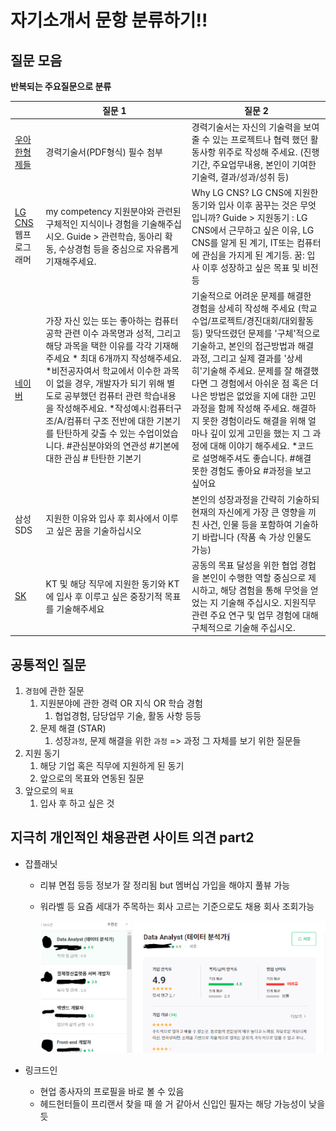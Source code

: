 # 자기소개서 문항 분류하기!!

## 질문 모음 
**반복되는 주요질문으로 분류**

|                                                              | 질문 1                                                       | 질문 2                                                       |
| ------------------------------------------------------------ | ------------------------------------------------------------ | ------------------------------------------------------------ |
| [우아한형제들](https://career.woowahan.com/recruitment/R2205070/detail?category=jobGroupCodes%3ABA005001&jobCodes=BA007002&employmentTypeCodes=&serviceSectionCodes=&careerPeriod=&keyword=) | 경력기술서(PDF형식) 필수 첨부                                | 경력기술서는 자신의 기술력을 보여 줄 수 있는 프로젝트나 협력 했던 활동사항 위주로 작성해 주세요.  (진행기간, 주요업무내용, 본인이 기여한 기술력, 결과/성과/성취 등) |
| [LG CNS](https://www.jobkorea.co.kr/starter/PassAssay/View/239229?Page=1&OrderBy=0&FavorCo_Stat=0&schPart=10016&schWork=1&Pass_An_Stat=0) 웹프로그래머 | my competency 지원분야와 관련된 구체적인 지식이나 경험을 기술해주십시오. Guide > 관련학습, 동아리 확동, 수상경험 등을 중심으로 자유롭게 기재해주세요. | Why LG CNS? LG CNS에 지원한 동기와 입사 이후 꿈꾸는 것은 무엇입니까? Guide > 지원동기 : LG CNS에서 근무하고 싶은 이유, LG CNS를 알게 된 계기, IT또는 컴퓨터에 관심을 가지게 된 계기등. 꿈: 입사 이후 성장하고 싶은 목표 및 비전 등 |
| [네이버](https://www.jobkorea.co.kr/starter/PassAssay/View/237478?Page=2&OrderBy=0&FavorCo_Stat=0&schPart=10016&schWork=1&Pass_An_Stat=0) | 가장 자신 있는 또는 좋아하는 컴퓨터 공학 관련 이수 과목명과 성적, 그리고 해당 과목을 택한 이유를 각각 기재해 주세요 * 최대 6개까지 작성해주세요. *비전공자여서 학교에서 이수한 과목이 없을 경우, 개발자가 되기 위해 별도로 공부했던 컴퓨터 관련 학습내용을 작성해주세요. *작성예시:컴퓨터구조/A/컴퓨터 구조 전반에 대한 기본기를 탄탄하게 갖출 수 있는 수업이었습니다. #관심분야와의 연관성 #기본에 대한 관심 # 탄탄한 기본기 | 기술적으로 어려운 문제를 해결한 경험을 상세히 작성해 주세요 (학교수업/프로젝트/경진대회/대외활동 등) 맞닥뜨렸던 문제를 '구체'적으로 기술하고, 본인의 접근방법과 해결과정, 그리고 실제 결과를 '상세히'기술해 주세요. 문제를 잘 해결했다면 그 경험에서 아쉬운 점 혹은 더 나은 방법은 없었을 지에 대한 고민 과정을 함께 작성해 주세요. 해결하지 못한 경험이라도 해결을 위해 얼마나 깊이 있게 고민을 했는 지 그 과정에 대해 이야기 해주세요. *코드로 설명해주셔도 좋습니다. #해결 못한 경험도 좋아요 #과정을 보고 싶어요 |
| 삼성 SDS                                                     | 지원한 이유와 입사 후 회사에서 이루고 싶은 꿈을 기술하십시오 | 본인의 성장과정을 간략히 기술하되 현재의 자신에게 가장 큰 영향을 끼친 사건, 인물 등을 포함하여 기술하기 바랍니다 (작품 속 가상 인물도 가능) |
| [SK](https://www.jobkorea.co.kr/starter/PassAssay/View/201370?Page=3&OrderBy=0&FavorCo_Stat=0&schPart=10016&schWork=1&Pass_An_Stat=1) | KT 및 해당 직무에 지원한 동기와 KT에 입사 후 이루고 싶은 중장기적 목표를 기술해주세요 | 공동의 목표 달성을 위한 협업 경헙을 본인이 수행한 역할 중심으로 제시하고, 해당 겸험을 통해 무엇을 얻었는 지 기술해 주십시오. 지원직무 관련 주요 연구 및 업무 경험에 대해 구체적으로 기술해 주십시오. |

## 공통적인 질문

1. `경험`에 관한 질문
   1. 지원분야에 관한 경력 OR 지식 OR 학습 경험
      1. 협업경험, 담당업무 기술, 활동 사항 등등
   2. 문제 해결 (STAR)
      1. 성장`과정`, 문제 해결을 위한 `과정` => 과정 그 자체를 보기 위한 질문들
2. 지원 동기
   1. 해당 기업 혹은 직무에 지원하게 된 동기
   2. 앞으로의 목표와 연동된 질문
3. 앞으로의 `목표`
   1. 입사 후 하고 싶은 것

## 지극히 개인적인 채용관련 사이트 의견 part2



* 잡플래닛

  * 리뷰 면접 등등 정보가 잘 정리됨 but 멤버십 가입을 해야지 풀뷰 가능 

  * 워라벨 등 요즘 세대가 주목하는 회사 고르는 기준으로도 채용 회사 조회가능

    ![잡플래닛](anl02.assets/image-20220609163046425.png)

* 링크드인
  * 현업 종사자의 프로필을 바로 볼 수 있음
  * 헤드헌터들이 프리랜서 찾을 때 쓸 거 같아서 신입인 필자는 해당 가능성이 낮을 듯